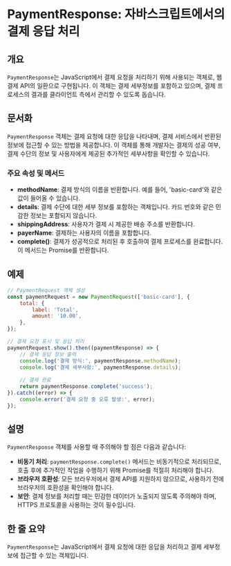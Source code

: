 <!--
Meta Description: # PaymentResponse: 자바스크립트에서의 결제 응답 처리 ## 개요 `PaymentResponse`는 JavaScript에서 결제 요청을 처리하기 위해 사용되는 객체로, 웹 결제 API의 일환으로 구현됩니다. 이 객체는 결제 세부정보를 포함하고 있으며, 결제...
Meta Keywords: paymentresponse, paymentrequest, 반환합니다, complete, console
-->

# PaymentResponse: 자바스크립트에서의 결제 응답 처리

## 개요
`PaymentResponse`는 JavaScript에서 결제 요청을 처리하기 위해 사용되는 객체로, 웹 결제 API의 일환으로 구현됩니다. 이 객체는 결제 세부정보를 포함하고 있으며, 결제 프로세스의 결과를 클라이언트 측에서 관리할 수 있도록 돕습니다.

## 문서화
`PaymentResponse` 객체는 결제 요청에 대한 응답을 나타내며, 결제 서비스에서 반환된 정보에 접근할 수 있는 방법을 제공합니다. 이 객체를 통해 개발자는 결제의 성공 여부, 결제 수단의 정보 및 사용자에게 제공된 추가적인 세부사항을 확인할 수 있습니다.

### 주요 속성 및 메서드
- **methodName**: 결제 방식의 이름을 반환합니다. 예를 들어, 'basic-card'와 같은 값이 들어올 수 있습니다.
- **details**: 결제 수단에 대한 세부 정보를 포함하는 객체입니다. 카드 번호와 같은 민감한 정보는 포함되지 않습니다.
- **shippingAddress**: 사용자가 결제 시 제공한 배송 주소를 반환합니다.
- **payerName**: 결제하는 사용자의 이름을 포함합니다.
- **complete()**: 결제가 성공적으로 처리된 후 호출하여 결제 프로세스를 완료합니다. 이 메서드는 Promise를 반환합니다.

## 예제
```javascript
// PaymentRequest 객체 생성
const paymentRequest = new PaymentRequest(['basic-card'], {
    total: {
        label: 'Total',
        amount: '10.00',
    },
});

// 결제 요청 표시 및 응답 처리
paymentRequest.show().then((paymentResponse) => {
    // 결제 응답 정보 출력
    console.log('결제 방식:', paymentResponse.methodName);
    console.log('결제 세부사항:', paymentResponse.details);
    
    // 결제 완료
    return paymentResponse.complete('success');
}).catch((error) => {
    console.error('결제 요청 중 오류 발생:', error);
});
```

## 설명
`PaymentResponse` 객체를 사용할 때 주의해야 할 점은 다음과 같습니다:
- **비동기 처리**: `paymentResponse.complete()` 메서드는 비동기적으로 처리되므로, 호출 후에 추가적인 작업을 수행하기 위해 Promise를 적절히 처리해야 합니다.
- **브라우저 호환성**: 모든 브라우저에서 결제 API를 지원하지 않으므로, 사용하기 전에 브라우저의 호환성을 확인해야 합니다.
- **보안**: 결제 정보를 처리할 때는 민감한 데이터가 노출되지 않도록 주의해야 하며, HTTPS 프로토콜을 사용하는 것이 필수입니다.

## 한 줄 요약
`PaymentResponse`는 JavaScript에서 결제 요청에 대한 응답을 처리하고 결제 세부정보에 접근할 수 있는 객체입니다.